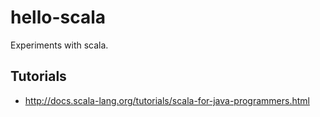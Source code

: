 # hello-scala

Experiments with scala.

## Tutorials
- http://docs.scala-lang.org/tutorials/scala-for-java-programmers.html
